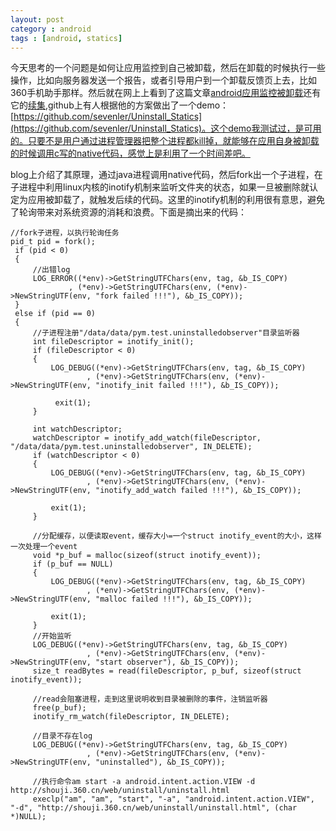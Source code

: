 ```yaml
---
layout: post
category : android
tags : [android, statics]
---
```

今天思考的一个问题是如何让应用监控到自己被卸载，然后在卸载的时候执行一些操作，比如向服务器发送一个报告，或者引导用户到一个卸载反馈页上去，比如360手机助手那样。然后就在网上上看到了这篇文章[android应用监控被卸载](http://www.cnblogs.com/zealotrouge/p/3157126.html)还有它的[续集](http://www.cnblogs.com/zealotrouge/p/3159772.html),github上有人根据他的方案做出了一个demo：[https://github.com/sevenler/Uninstall_Statics](https://github.com/sevenler/Uninstall_Statics)。这个demo我测试过，是可用的。只要不是用户通过进程管理器把整个进程都kill掉，就能够在应用自身被卸载的时候调用c写的native代码，感觉上是利用了一个时间差吧。

blog上介绍了其原理，通过java进程调用native代码，然后fork出一个子进程，在子进程中利用linux内核的inotify机制来监听文件夹的状态，如果一旦被删除就认定为应用被卸载了，就触发后续的代码。这里的inotify机制的利用很有意思，避免了轮询带来对系统资源的消耗和浪费。下面是摘出来的代码：

    //fork子进程，以执行轮询任务
    pid_t pid = fork();
     if (pid < 0)
     {
         //出错log
         LOG_ERROR((*env)->GetStringUTFChars(env, tag, &b_IS_COPY)
                 , (*env)->GetStringUTFChars(env, (*env)->NewStringUTF(env, "fork failed !!!"), &b_IS_COPY));
     }
     else if (pid == 0)
     {
         //子进程注册"/data/data/pym.test.uninstalledobserver"目录监听器
         int fileDescriptor = inotify_init();
         if (fileDescriptor < 0)
         {
             LOG_DEBUG((*env)->GetStringUTFChars(env, tag, &b_IS_COPY)
                     , (*env)->GetStringUTFChars(env, (*env)->NewStringUTF(env, "inotify_init failed !!!"), &b_IS_COPY));
 
              exit(1);
         }
 
         int watchDescriptor;
         watchDescriptor = inotify_add_watch(fileDescriptor, "/data/data/pym.test.uninstalledobserver", IN_DELETE);
         if (watchDescriptor < 0)
         {
             LOG_DEBUG((*env)->GetStringUTFChars(env, tag, &b_IS_COPY)
                     , (*env)->GetStringUTFChars(env, (*env)->NewStringUTF(env, "inotify_add_watch failed !!!"), &b_IS_COPY));
 
             exit(1);
         }
 
         //分配缓存，以便读取event，缓存大小=一个struct inotify_event的大小，这样一次处理一个event
         void *p_buf = malloc(sizeof(struct inotify_event));
         if (p_buf == NULL)
         {
             LOG_DEBUG((*env)->GetStringUTFChars(env, tag, &b_IS_COPY)
                     , (*env)->GetStringUTFChars(env, (*env)->NewStringUTF(env, "malloc failed !!!"), &b_IS_COPY));
 
             exit(1);
         }
         //开始监听
         LOG_DEBUG((*env)->GetStringUTFChars(env, tag, &b_IS_COPY)
                     , (*env)->GetStringUTFChars(env, (*env)->NewStringUTF(env, "start observer"), &b_IS_COPY));
         size_t readBytes = read(fileDescriptor, p_buf, sizeof(struct inotify_event));
 
         //read会阻塞进程，走到这里说明收到目录被删除的事件，注销监听器
         free(p_buf);
         inotify_rm_watch(fileDescriptor, IN_DELETE);
 
         //目录不存在log
         LOG_DEBUG((*env)->GetStringUTFChars(env, tag, &b_IS_COPY)
                     , (*env)->GetStringUTFChars(env, (*env)->NewStringUTF(env, "uninstalled"), &b_IS_COPY));
 
         //执行命令am start -a android.intent.action.VIEW -d http://shouji.360.cn/web/uninstall/uninstall.html
         execlp("am", "am", "start", "-a", "android.intent.action.VIEW", "-d", "http://shouji.360.cn/web/uninstall/uninstall.html", (char *)NULL);

